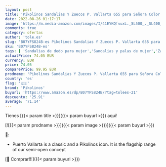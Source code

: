 ```yaml
---
layout: post
title: 'Pikolinos Sandalias Y Zuecos P. Vallarta 655 para Señora Color Stone'
date: 2022-08-26 01:17:17
image: 'https://m.media-amazon.com/images/I/41EYKQfvuxL._SL500_._SL400_.jpg'
comments: true
category: ofertas
author: 'tole.es'
slug: 'B07YFS824B-es Pikolinos Sandalias Y Zuecos P. Vallarta 655 para Señora...'
sku: 'B07YFS824B-es'
tags: [ 'Sandalias de dedo para mujer','Sandalias y palas de mujer','Zapatos','Zapatos para mujer','Zapatos y complementos','pikolinos','zuecos','🇪🇸', ]
actualPrice: 74.05 EUR
currency: EUR
price: 74.05
comparePrice: 99.95 EUR
prodname: 'Pikolinos Sandalias Y Zuecos P. Vallarta 655 para Señora Color Stone'
country: 'es'
flag: '🇪🇸'
brand: 'Pikolinos'
buyurl: 'https://www.amazon.es/dp/B07YFS824B/?tag=tolees-21'
descuento: '25.91'
average: '71.14'
---
```


Tienes [{{< param title >}}]({{< param buyurl >}}) aqui!

[![{{< param prodname >}}]({{< param image >}})]({{< param buyurl >}})

🔎:

- Puerto Vallarta is a classic and a Pikolinos icon. It is the flagship range of our semi-open concept

[🛒 Comprar!!!]({{< param buyurl >}})
